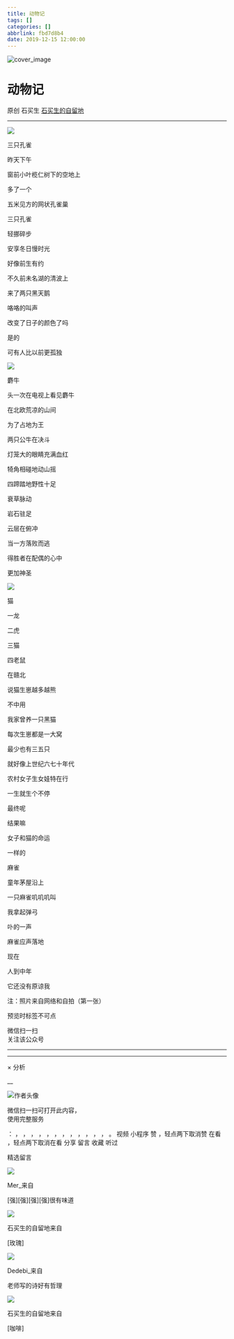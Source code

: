 ```yaml
---
title: 动物记
tags: []
categories: []
abbrlink: fbd7d8b4
date: 2019-12-15 12:00:00
---
```


![cover_image](20191215动物记/img1.jpg)

#  动物记

原创  石买生  [ 石买生的自留地 ](javascript:void\(0\);)

__ _ _ _ _

![](20191215动物记/img2.jpg)

  

三只孔雀

昨天下午

窗前小叶榄仁树下的空地上

多了一个

五米见方的网状孔雀巢

三只孔雀

轻挪碎步

安享冬日慢时光

好像前生有约

不久前未名湖的清波上

来了两只黑天鹅

咯咯的叫声

改变了日子的颜色了吗

是的

可有人比以前更孤独

![](20191215动物记/img3.jpg)

麝牛

  

头一次在电视上看见麝牛

在北欧荒凉的山间

为了占地为王

两只公牛在决斗

灯笼大的眼睛充满血红

犄角相碰地动山摇

四蹄踏地野性十足

衰草脉动

岩石驻足

云层在俯冲

当一方落败而逃

得胜者在配偶的心中

更加神圣

![](20191215动物记/img4.jpg)

  

猫

一龙

二虎

三猫

四老鼠

在赣北

说猫生崽越多越熊

不中用

我家曾养一只黑猫

每次生崽都是一大窝

最少也有三五只

就好像上世纪六七十年代

农村女子生女娃特在行

一生就生个不停

最终呢

结果嘛

女子和猫的命运

一样的

麻雀

童年茅屋沿上

一只麻雀叽叽叽叫

我拿起弹弓

卟的一声

麻雀应声落地

现在

人到中年

它还没有原谅我

  

注：照片来自网络和自拍（第一张）

  

预览时标签不可点

微信扫一扫  
关注该公众号





****



****



×  分析

__

![作者头像](shared/img1.png)

微信扫一扫可打开此内容，  
使用完整服务

：  ，  ，  ，  ，  ，  ，  ，  ，  ，  ，  ，  ，  。  视频  小程序  赞  ，轻点两下取消赞  在看  ，轻点两下取消在看
分享  留言  收藏  听过

精选留言

![](shared/img27.jpg)

Mer_来自

[强][强][强][强]很有味道

![](shared/img4.jpg)

石买生的自留地来自

[玫瑰]

![](shared/img55.jpg)

Dedebi_来自

老师写的诗好有哲理

![](shared/img4.jpg)

石买生的自留地来自

[咖啡]

